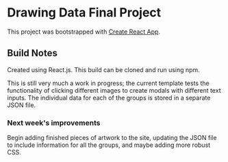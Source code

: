 # Drawing Data Final Project

This project was bootstrapped with [Create React App](https://github.com/facebook/create-react-app).

## Build Notes

Created using React.js. This build can be cloned and run using npm. 

This is still very much a work in progress; the current template tests the functionality of clicking different images to create modals with different text inputs. The individual data for each of the groups is stored in a separate JSON file.

### Next week's improvements

Begin adding finished pieces of artwork to the site, updating the JSON file to include information for all the groups, and maybe adding more robust CSS.
